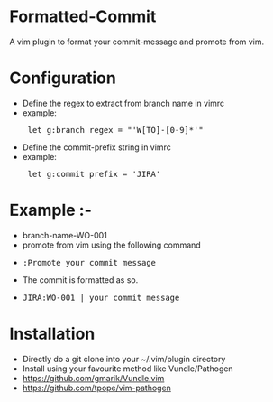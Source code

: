 Formatted-Commit
================

A vim plugin to format your commit-message and promote from vim.

Configuration
=======
* Define the regex to extract from branch name in vimrc
 * example: <pre> let g:branch_regex = "\'W[TO]-[0-9]*\'" </pre>
* Define the commit-prefix string in vimrc
 * example: <pre> let g:commit_prefix = 'JIRA' </pre>
 
Example :-
=======
* branch-name-WO-001
* promote from vim using the following command
 * <pre>:Promote your_commit_message</pre>
* The commit is formatted as so.
 * <pre>JIRA:WO-001 | your_commit_message</pre>

Installation
==============
* Directly do a git clone into your ~/.vim/plugin directory
* Install using your favourite method like Vundle/Pathogen 
 * https://github.com/gmarik/Vundle.vim 
 * https://github.com/tpope/vim-pathogen
